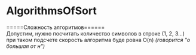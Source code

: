 # AlgorithmsOfSort

=====Сложность алгоритмов======</br>
Допустим, нужно посчитать количество символов в строке
(1, 2, 3...)
при таком подсчете скорость алгоритма буде ровна O(n) *(говорится  "о большая от н")*

